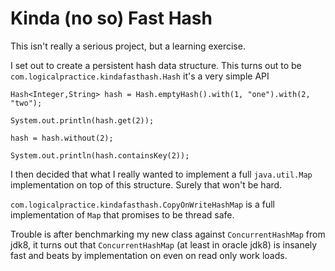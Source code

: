 Kinda (no so) Fast Hash
=======================

This isn't really a serious project, but a learning exercise.

I set out to create a persistent hash data structure. This turns out to be `com.logicalpractice.kindafasthash.Hash`
it's a very simple API

    Hash<Integer,String> hash = Hash.emptyHash().with(1, "one").with(2, "two");

    System.out.println(hash.get(2));

    hash = hash.without(2);

    System.out.println(hash.containsKey(2));

I then decided that what I really wanted to implement a full `java.util.Map` implementation on top of this
structure. Surely that won't be hard.

`com.logicalpractice.kindafasthash.CopyOnWriteHashMap` is a full implementation of `Map` that promises to be 
thread safe.

Trouble is after benchmarking my new class against `ConcurrentHashMap` from jdk8, it turns out that 
`ConcurrentHashMap` (at least in oracle jdk8) is insanely fast and beats by implementation on 
even on read only work loads.